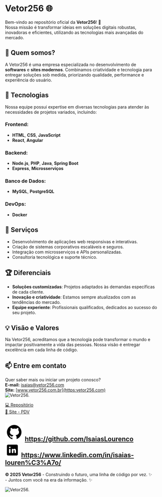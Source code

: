 # Vetor256 🌐

Bem-vindo ao repositório oficial da **Vetor256**! 🚀  
Nossa missão é transformar ideias em soluções digitais robustas, inovadoras e eficientes, utilizando as tecnologias mais avançadas do mercado.

## 🧩 Quem somos?

A Vetor256 é uma empresa especializada no desenvolvimento de **softwares** e **sites modernos**. Combinamos criatividade e tecnologia para entregar soluções sob medida, priorizando qualidade, performance e experiência do usuário.

## 🔧 Tecnologias

Nossa equipe possui expertise em diversas tecnologias para atender às necessidades de projetos variados, incluindo:

### Frontend:
- **HTML**, **CSS**, **JavaScript**
- **React**, **Angular**

### Backend:
- **Node.js**, **PHP**, **Java**, **Spring Boot**
- **Express**, **Microsserviços**

### Banco de Dados:
- **MySQL**, **PostgreSQL**

### DevOps:
- **Docker**

## 🌟 Serviços

- Desenvolvimento de aplicações web responsivas e interativas.
- Criação de sistemas corporativos escaláveis e seguros.
- Integração com microsserviços e APIs personalizadas.
- Consultoria tecnológica e suporte técnico.

## 🏆 Diferenciais

- **Soluções customizadas**: Projetos adaptados às demandas específicas de cada cliente.
- **Inovação e criatividade**: Estamos sempre atualizados com as tendências do mercado.
- **Equipe experiente**: Profissionais qualificados, dedicados ao sucesso do seu projeto.

## 💡 Visão e Valores

Na Vetor256, acreditamos que a tecnologia pode transformar o mundo e impactar positivamente a vida das pessoas. Nossa visão é entregar excelência em cada linha de código.

## 📫 Entre em contato

Quer saber mais ou iniciar um projeto conosco?  
**E-mail:** isaias@vetor256.com  
**Site:** [www.vetor256.com.br](https:vetor256.com)  
<img src="./img/adm/Cartão de Visitas Vetor256.-1.png" alt="Vetor256.">

<a href="https://github.com/IsaiasLourenco/vetor256" target="_blank"> 💻 Repositório </a> <br>
<a href="https://vetor256.com" target="_blank">🔗 Site - PDV</a>

<img src="./img/adm/logotipo-do-github.png" alt="Github"> https://github.com/IsaiasLourenco<br>
<img src="./img/adm/logotipo-do-linkedin.png" alt="Linkedin"> https://www.linkedin.com/in/isaias-louren%C3%A7o/
---

**© 2025 Vetor256** - Construindo o futuro, uma linha de código por vez. ✨<br>
                    - Juntos com você na era da informação. ✨

<img src="./img/vetor256.gif" alt="Vetor256.">

```
